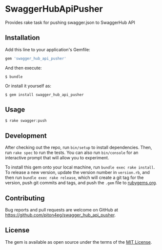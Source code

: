 # SwaggerHubApiPusher

Provides rake task for pushing swagger.json to SwaggerHub API

## Installation

Add this line to your application's Gemfile:

```ruby
gem 'swagger_hub_api_pusher'
```

And then execute:

    $ bundle

Or install it yourself as:

    $ gem install swagger_hub_api_pusher

## Usage

    $ rake swagger:push


## Development

After checking out the repo, run `bin/setup` to install dependencies. Then, run `rake spec` to run the tests. You can also run `bin/console` for an interactive prompt that will allow you to experiment.

To install this gem onto your local machine, run `bundle exec rake install`. To release a new version, update the version number in `version.rb`, and then run `bundle exec rake release`, which will create a git tag for the version, push git commits and tags, and push the `.gem` file to [rubygems.org](https://rubygems.org).

## Contributing

Bug reports and pull requests are welcome on GitHub at https://github.com/piton4eg/swagger_hub_api_pusher.


## License

The gem is available as open source under the terms of the [MIT License](http://opensource.org/licenses/MIT).
